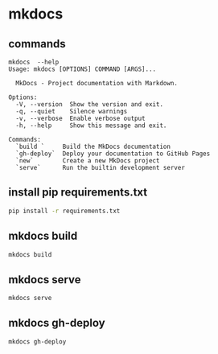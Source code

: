 # mkdocs

## commands

```
mkdocs  --help
Usage: mkdocs [OPTIONS] COMMAND [ARGS]...

  MkDocs - Project documentation with Markdown.

Options:
  -V, --version  Show the version and exit.
  -q, --quiet    Silence warnings
  -v, --verbose  Enable verbose output
  -h, --help     Show this message and exit.

Commands:
  `build `     Build the MkDocs documentation
  `gh-deploy`  Deploy your documentation to GitHub Pages
  `new`        Create a new MkDocs project
  `serve`      Run the builtin development server
```

## install pip requirements.txt

```bash
pip install -r requirements.txt
```

## mkdocs build

```bash
mkdocs build
```

## mkdocs serve

```bash
mkdocs serve
```

## mkdocs gh-deploy

```bash
mkdocs gh-deploy
```
